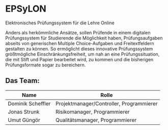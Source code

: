 # EPSyLON
Elektronisches Prüfungssystem für die Lehre Online

Anders als herkömmliche Ansätze, sollen Prüfende in einem digitalen Prüfungssystem für Studierende die Möglichkeit haben, Prüfungsaufgaben abseits von generischen Multiple Choice-Aufgaben und Freitextfeldern gestalten zu können. So ermöglicht dieses innovative Prüfungssystem größtmögliche Einschränkungsfreiheit, um nah an eine Prüfungssituation, die mit Stift und Papier bearbeitet wird, zu kommen und die bisherigen Prüfungsformate sogar zu bereichern.

## Das Team:

| Name  | Rolle |
| ------------- | ------------- |
| Dominik Scheffler  | Projektmanager/Controller, Programmierer  |
| Jonas Strunk  | Risikomanager, Programmierer  |
| Umut Güngör  | Qualitätsmanager, Programmierer  |
